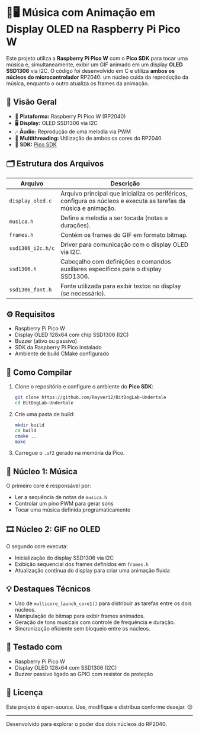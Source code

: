 # 🎵🖥️ Música com Animação em Display OLED na Raspberry Pi Pico W

Este projeto utiliza a **Raspberry Pi Pico W** com o **Pico SDK** para tocar uma música e, simultaneamente, exibir um GIF animado em um display **OLED SSD1306** via I2C. O código foi desenvolvido em C e utiliza **ambos os núcleos do microcontrolador** RP2040: um núcleo cuida da reprodução da música, enquanto o outro atualiza os frames da animação.

## 🧠 Visão Geral

- 🧩 **Plataforma:** Raspberry Pi Pico W (RP2040)
- 🖥️ **Display:** OLED SSD1306 via I2C
- 🎶 **Áudio:** Reprodução de uma melodia via PWM
- 🧵 **Multithreading:** Utilização de ambos os cores do RP2040
- 🧰 **SDK:** [Pico SDK](https://github.com/raspberrypi/pico-sdk)

## 🗂️ Estrutura dos Arquivos

| Arquivo           | Descrição                                                                                                        |
| ----------------- | ---------------------------------------------------------------------------------------------------------------- |
| `display_oled.c`  | Arquivo principal que inicializa os periféricos, configura os núcleos e executa as tarefas da música e animação. |
| `musica.h`        | Define a melodia a ser tocada (notas e durações).                                                                |
| `frames.h`        | Contém os frames do GIF em formato bitmap.                                                                       |
| `ssd1306_i2c.h/c` | Driver para comunicação com o display OLED via I2C.                                                              |
| `ssd1306.h`       | Cabeçalho com definições e comandos auxiliares específicos para o display SSD1306.                               |
| `ssd1306_font.h`  | Fonte utilizada para exibir textos no display (se necessário).                                                   |

## ⚙️ Requisitos

- Raspberry Pi Pico W
- Display OLED 128x64 com chip SSD1306 (I2C)
- Buzzer (ativo ou passivo)
- SDK da Raspberry Pi Pico instalado
- Ambiente de build CMake configurado

## 🚀 Como Compilar

1. Clone o repositório e configure o ambiente do **Pico SDK**:

   ```bash
   git clone https://github.com/Rayver12/BitDogLab-Undertale
   cd BitDogLab-Undertale
   ```

2. Crie uma pasta de build:

   ```bash
   mkdir build
   cd build
   cmake ..
   make
   ```

3. Carregue o `.uf2` gerado na memória da Pico.

## 🎵 Núcleo 1: Música

O primeiro core é responsável por:

- Ler a sequência de notas de `musica.h`
- Controlar um pino PWM para gerar sons
- Tocar uma música definida programaticamente

## 🎞️ Núcleo 2: GIF no OLED

O segundo core executa:

- Inicialização do display SSD1306 via I2C
- Exibição sequencial dos frames definidos em `frames.h`
- Atualização contínua do display para criar uma animação fluida

## 💡 Destaques Técnicos

- Uso de `multicore_launch_core1()` para distribuir as tarefas entre os dois núcleos.
- Manipulação de bitmap para exibir frames animados.
- Geração de tons musicais com controle de frequência e duração.
- Sincronização eficiente sem bloqueio entre os núcleos.

## 🧪 Testado com

- Raspberry Pi Pico W
- Display OLED 128x64 com SSD1306 (I2C)
- Buzzer passivo ligado ao GPIO com resistor de proteção

## 📄 Licença

Este projeto é open-source. Use, modifique e distribua conforme desejar. 😉

---

Desenvolvido para explorar o poder dos dois núcleos do RP2040.
